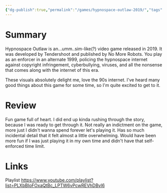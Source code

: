 ```yaml
---
{"dg-publish":true,"permalink":"/games/hypnospace-outlaw-2019/","tags":["LP"],"created":"2024-02-10","updated":"2024-07-20"}
---
```



# Summary

Hypnospace Outlaw is an...umm..sim-like(?) video game released in 2019. It was developed by Tendershoot and published by No More Robots. You play as an enforcer in an alternate 1999, policing the hypnospace internet against copyright infringement, cyberbullying, viruses, and all the nonsense that comes along with the internet of this era.

These visuals absolutely delight me, love the 90s internet. I've heard many good things about this game for some time, so I'm quite excited to get to it.

# Review

Fun game full of heart. I did end up kinda rushing through the story, because I was ready to get through it. Not really an indictment on the game, more just I didn't wanna spend forever let's playing it. Has so much incidental detail that it felt almost a little overwhelming. Would have been more fun if I was just playing it in my own time and didn't have that self-enforced time limit.

# Links

Playlist https://www.youtube.com/playlist?list=PLXbBIoFOxaQtBc_LPTW6vPcwREVhDBvl6

